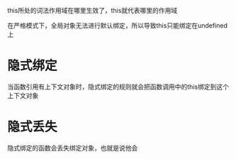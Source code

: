 this所处的词法作用域在哪里生效了，this就代表哪里的作用域

在严格模式下，全局对象无法进行默认绑定，所以导致this只能绑定在undefined上

# 隐式绑定
当函数引用有上下文对象时，隐式绑定的规则就会把函数调用中的this绑定到这个上下文对象

# 隐式丢失
隐式绑定的函数会丢失绑定对象，也就是说他会